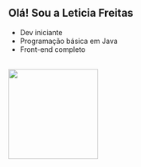 ## Olá! Sou a Leticia Freitas
- Dev iniciante
- Programação básica em Java
- Front-end completo
<div>

   <br>
<img height="180em" src= https://github-readme-stats.vercel.app/api/top-langs/?username=freitaszLe&layout=compact&langs_count=16&theme=jolly"/>
  
</div>
